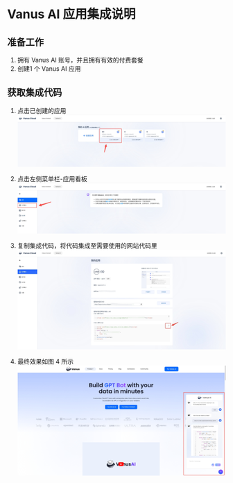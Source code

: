 
# Vanus AI 应用集成说明

## 准备工作
1. 拥有 Vanus AI 账号，并且拥有有效的付费套餐
2. 创建1 个 Vanus AI 应用

## 获取集成代码

1. 点击已创建的应用   
![step-1](images/step-1.png)

2. 点击左侧菜单栏-应用看板   
![step-2](images/step-2.png)

3. 复制集成代码，将代码集成至需要使用的网站代码里   
![step-3](images/step-3.png)

4. 最终效果如图 4 所示   
![step-4](images/step-4.png)